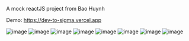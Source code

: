 A mock reactJS project from Bao Huynh

Demo: https://dev-to-sigma.vercel.app

![image](https://user-images.githubusercontent.com/44991601/200102206-f201c4f2-f333-4d0b-9804-bee9cd13bf77.png)
![image](https://user-images.githubusercontent.com/44991601/200102231-3d106756-570d-4abb-9368-932af02e9caf.png)
![image](https://user-images.githubusercontent.com/44991601/200102252-cd3079df-fb3a-4102-b097-92fff95aca5a.png)
![image](https://user-images.githubusercontent.com/44991601/200102263-93e2ced6-791d-4f01-bb39-27c1e9ab6349.png)
![image](https://user-images.githubusercontent.com/44991601/200102280-ab42c6b2-217b-4e6a-b180-62550d1b0b62.png)
![image](https://user-images.githubusercontent.com/44991601/200102287-1a5a8c92-a25a-4b37-b555-1202f44a7d11.png)
![image](https://user-images.githubusercontent.com/44991601/200102290-488f0214-5b69-4eb2-94e0-6530a5541320.png)
![image](https://user-images.githubusercontent.com/44991601/200102300-fed809d1-ba62-482a-af58-9319d7966969.png)

